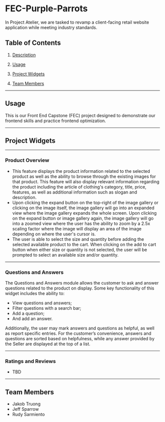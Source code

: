 # FEC-Purple-Parrots
  In Project Atelier, we are tasked to revamp a client-facing retail website application while meeting industry standards.

  ## Table of Contents
  1. <a href='#description'> Description</a>

  2. <a href='#usage'> Usage</a>

  3. <a href='#project-widgets'> Project Widgets</a>

  4. <a href='#team-members'> Team Members</a>

---
  ## Usage
  This is our Front End Capstone (FEC) project designed to demonstrate our frontend skills and practice frontend optimization.

---
 ## Project Widgets
---
  ### Product Overview
* This feature displays the product information related to the selected product as well as the ability to browse through the existing images for that product. This feature will also display relevant information regarding the product including the article of clothing's category, title, price, features, as well as additional information such as slogan and description.
* Upon clicking the expand button on the top-right of the image gallery or clicking on the image itself, the image gallery will go into an expanded view where the image gallery expands the whole screen. Upon clicking on the expand button or image gallery again, the image gallery will go into a zoomed view where the user has the ability to zoom by a 2.5x scaling factor where the image will display an area of the image depending on where the user's cursor is.
* The user is able to select the size and quantity before adding the selected available product to the cart. When clicking on the add to cart button when either size or quantity is not selected, the user will be prompted to select an available size and/or quantity.
---
  ### Questions and Answers
  The Questions and Answers module allows the customer to ask and answer questions related to the product on display. Some key functionality of this widget includes the ability to:

  * View questions and answers;
  * Filter questions with a search bar;
  * Add a question;
  * And add an answer.

  Additionally, the user may mark answers and questions as helpful, as well as report specific entries. For the customer’s convenience, answers and questions are sorted based on helpfulness, while any answer provided by the Seller are displayed at the top of a list.

---
  ### Ratings and  Reviews
* TBD

---
  ## Team Members

  * Jakob Truong
  * Jeff Sparrow
  * Rudy Sarmiento